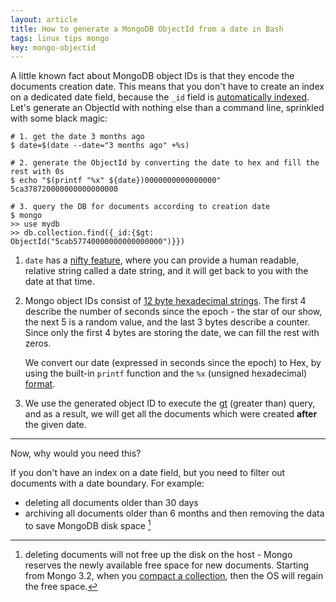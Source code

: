 ```yaml
---
layout: article
title: How to generate a MongoDB ObjectId from a date in Bash
tags: linux tips mongo
key: mongo-objectid
---
```


A little known fact about MongoDB object IDs is that they encode the documents creation date. This means that
you don't have to create an index on a dedicated date field, because the `_id` field is [automatically indexed](https://docs.mongodb.com/manual/indexes/#default-id-index). Let's generate an ObjectId with nothing else than a command line, sprinkled with some black magic:

```shell
# 1. get the date 3 months ago
$ date=$(date --date="3 months ago" +%s)

# 2. generate the ObjectId by converting the date to hex and fill the rest with 0s
$ echo "$(printf "%x" ${date})0000000000000000"
5ca378720000000000000000

# 3. query the DB for documents according to creation date
$ mongo
>> use mydb
>> db.collection.find({_id:{$gt: ObjectId("5cab57740000000000000000")}})
```

1. `date` has a [nifty feature](https://ss64.com/bash/date.html), where you can provide a human readable, relative string called a date string, and it will get back to you with the date at that time.

2. Mongo object IDs consist of [12 byte hexadecimal strings](). The first 4 describe the number of seconds since the epoch - the star of our show, the next 5 is a random value, and the last 3 bytes describe a counter. Since only the first 4 bytes are storing the date, we can fill the rest with zeros.


    We convert our date (expressed in seconds since the epoch) to Hex, by using the built-in `printf` function and the `%x` (unsigned hexadecimal) [format](https://wiki-dev.bash-hackers.org/commands/builtin/printf#format_strings).

3. We use the generated object ID to execute the [gt](https://docs.mongodb.com/manual/reference/operator/query/gt/) (greater than) query, and as a result, we will get all the documents which were created **after** the
given date.

---

Now, why would you need this?

If you don't have an index on a date field, but you need to filter out documents with a date boundary. For example:
- deleting all documents older than 30 days
- archiving all documents older than 6 months and then removing the data to save MongoDB disk space [^1]

[^1]: deleting documents will not free up the disk on the host - Mongo reserves the newly available free space for new documents. Starting from Mongo 3.2, when you [compact a collection](https://dzone.com/articles/reclaiming-disk-space-from-mongodb), then the OS will regain the free space.
